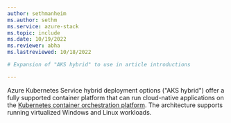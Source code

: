 ```yaml
---
author: sethmanheim
ms.author: sethm
ms.service: azure-stack
ms.topic: include
ms.date: 10/19/2022
ms.reviewer: abha
ms.lastreviewed: 10/18/2022

# Expansion of "AKS hybrid" to use in article introductions

---
```


Azure Kubernetes Service hybrid deployment options ("AKS hybrid") offer a fully supported container platform that can run cloud-native applications on the [Kubernetes container orchestration platform](https://kubernetes.io/). The architecture supports running virtualized Windows and Linux workloads.